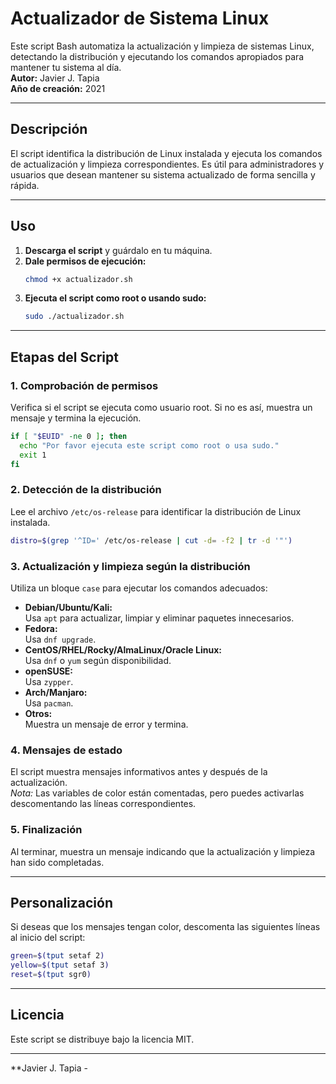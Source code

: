 # Actualizador de Sistema Linux

Este script Bash automatiza la actualización y limpieza de sistemas Linux, detectando la distribución y ejecutando los comandos apropiados para mantener tu sistema al día.  
**Autor:** Javier J. Tapia  
**Año de creación:** 2021

---

## Descripción

El script identifica la distribución de Linux instalada y ejecuta los comandos de actualización y limpieza correspondientes. Es útil para administradores y usuarios que desean mantener su sistema actualizado de forma sencilla y rápida.

---

## Uso

1. **Descarga el script** y guárdalo en tu máquina.
2. **Dale permisos de ejecución:**
   ```bash
   chmod +x actualizador.sh
   ```
3. **Ejecuta el script como root o usando sudo:**
   ```bash
   sudo ./actualizador.sh
   ```

---

## Etapas del Script

### 1. Comprobación de permisos

Verifica si el script se ejecuta como usuario root. Si no es así, muestra un mensaje y termina la ejecución.

```bash
if [ "$EUID" -ne 0 ]; then
  echo "Por favor ejecuta este script como root o usa sudo."
  exit 1
fi
```

### 2. Detección de la distribución

Lee el archivo `/etc/os-release` para identificar la distribución de Linux instalada.

```bash
distro=$(grep '^ID=' /etc/os-release | cut -d= -f2 | tr -d '"')
```

### 3. Actualización y limpieza según la distribución

Utiliza un bloque `case` para ejecutar los comandos adecuados:

- **Debian/Ubuntu/Kali:**  
  Usa `apt` para actualizar, limpiar y eliminar paquetes innecesarios.
- **Fedora:**  
  Usa `dnf upgrade`.
- **CentOS/RHEL/Rocky/AlmaLinux/Oracle Linux:**  
  Usa `dnf` o `yum` según disponibilidad.
- **openSUSE:**  
  Usa `zypper`.
- **Arch/Manjaro:**  
  Usa `pacman`.
- **Otros:**  
  Muestra un mensaje de error y termina.

### 4. Mensajes de estado

El script muestra mensajes informativos antes y después de la actualización.  
*Nota:* Las variables de color están comentadas, pero puedes activarlas descomentando las líneas correspondientes.

### 5. Finalización

Al terminar, muestra un mensaje indicando que la actualización y limpieza han sido completadas.

---

## Personalización

Si deseas que los mensajes tengan color, descomenta las siguientes líneas al inicio del script:

```bash
green=$(tput setaf 2)
yellow=$(tput setaf 3)
reset=$(tput sgr0)
```

---

## Licencia

Este script se distribuye bajo la licencia MIT.

---

**Javier J. Tapia -
